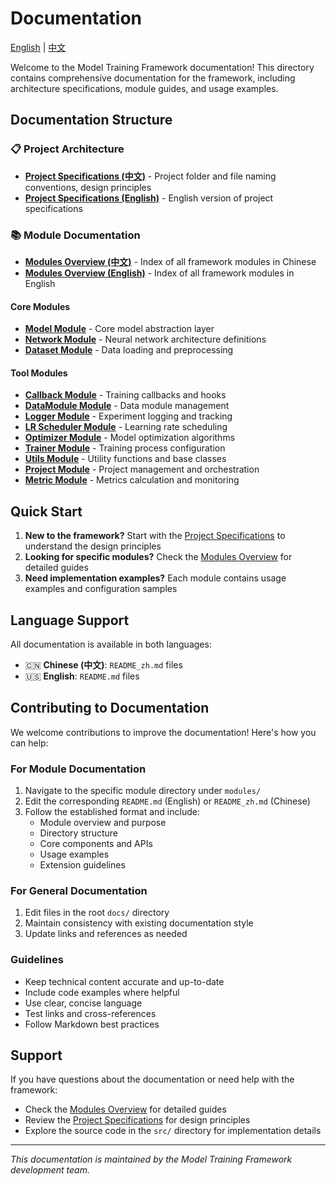 # Documentation

[English](README.md) | [中文](README_zh.md)

Welcome to the Model Training Framework documentation! This directory contains comprehensive documentation for the framework, including architecture specifications, module guides, and usage examples.

## Documentation Structure

### 📋 Project Architecture

- **[Project Specifications (中文)](architecture_zh.md)** - Project folder and file naming conventions, design principles
- **[Project Specifications (English)](architecture.md)** - English version of project specifications

### 📚 Module Documentation

- **[Modules Overview (中文)](modules/README_zh.md)** - Index of all framework modules in Chinese
- **[Modules Overview (English)](modules/README.md)** - Index of all framework modules in English

#### Core Modules

- **[Model Module](modules/model/)** - Core model abstraction layer
- **[Network Module](modules/network/)** - Neural network architecture definitions
- **[Dataset Module](modules/dataset/)** - Data loading and preprocessing

#### Tool Modules

- **[Callback Module](modules/callback/)** - Training callbacks and hooks
- **[DataModule Module](modules/datamodule/)** - Data module management
- **[Logger Module](modules/logger/)** - Experiment logging and tracking
- **[LR Scheduler Module](modules/lr_scheduler/)** - Learning rate scheduling
- **[Optimizer Module](modules/optimizer/)** - Model optimization algorithms
- **[Trainer Module](modules/trainer/)** - Training process configuration
- **[Utils Module](modules/utils/)** - Utility functions and base classes
- **[Project Module](modules/project/)** - Project management and orchestration
- **[Metric Module](modules/metric/)** - Metrics calculation and monitoring

## Quick Start

1. **New to the framework?** Start with the [Project Specifications](architecture_zh.md) to understand the design principles
2. **Looking for specific modules?** Check the [Modules Overview](modules/README_zh.md) for detailed guides
3. **Need implementation examples?** Each module contains usage examples and configuration samples

## Language Support

All documentation is available in both languages:

- 🇨🇳 **Chinese (中文)**: `README_zh.md` files
- 🇺🇸 **English**: `README.md` files

## Contributing to Documentation

We welcome contributions to improve the documentation! Here's how you can help:

### For Module Documentation

1. Navigate to the specific module directory under `modules/`
2. Edit the corresponding `README.md` (English) or `README_zh.md` (Chinese)
3. Follow the established format and include:
   - Module overview and purpose
   - Directory structure
   - Core components and APIs
   - Usage examples
   - Extension guidelines

### For General Documentation

1. Edit files in the root `docs/` directory
2. Maintain consistency with existing documentation style
3. Update links and references as needed

### Guidelines

- Keep technical content accurate and up-to-date
- Include code examples where helpful
- Use clear, concise language
- Test links and cross-references
- Follow Markdown best practices

## Support

If you have questions about the documentation or need help with the framework:

- Check the [Modules Overview](modules/README_zh.md) for detailed guides
- Review the [Project Specifications](architecture_zh.md) for design principles
- Explore the source code in the `src/` directory for implementation details

---

*This documentation is maintained by the Model Training Framework development team.*
